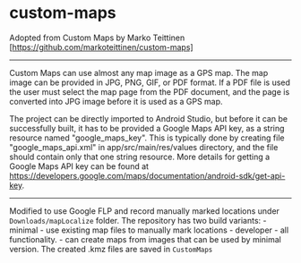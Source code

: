 # custom-maps

Adopted from Custom Maps by Marko Teittinen [https://github.com/markoteittinen/custom-maps]

-------------------
Custom Maps can use almost any map image as a GPS map. The map image can be provided in JPG, PNG, GIF, or PDF format.
If a PDF file is used the user must select the map page from the PDF document, and the page is converted into JPG image
before it is used as a GPS map.

The project can be directly imported to Android Studio, but before it can be successfully built, it has to be provided
a Google Maps API key, as a string resource named "google_maps_key". This is typically done by creating file 
"google_maps_api.xml" in app/src/main/res/values directory, and the file should contain only that one string resource.
More details for getting a Google Maps API key can be found at https://developers.google.com/maps/documentation/android-sdk/get-api-key.

--------------------

Modified to use Google FLP and record manually marked locations under `Downloads/mapLocalize` folder.
The repository has two build variants:
    - minimal - use existing map files to manually mark locations
    - developer - all functionality.
                - can create maps from images that can be used by minimal version. The created .kmz files are saved in `CustomMaps`


